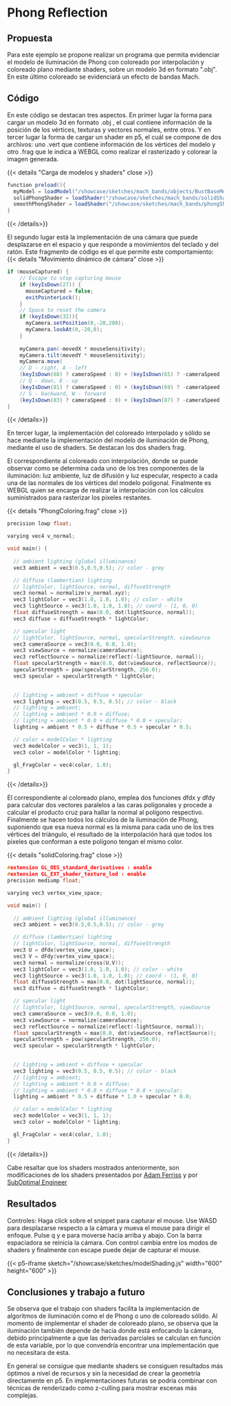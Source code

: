 # Phong Reflection
## Propuesta 
Para este ejemplo se propone realizar un programa que permita evidenciar el modelo de iluminación de Phong con coloreado por interpolación y coloreado plano mediante shaders, sobre un modelo 3d en formato ".obj". En este último coloreado se evidenciará un efecto de bandas Mach.
## Código
En este código se destacan tres aspectos. 
En primer lugar la forma para cargar un modelo 3d en formato .obj , el cual contiene información de la posición de los vértices, texturas y vectores normales, entre otros. Y en tercer lugar la forma de cargar un shader en p5, el cuál se compone de dos archivos: uno .vert que contiene información de los vértices del modelo y otro .frag que le indica a WEBGL como realizar el rasterizado y colorear la imagen generada.

{{< details "Carga de modelos y shaders" close >}}
```java
function preload(){
  myModel = loadModel("/showcase/sketches/mach_bands/objects/BustBaseMesh_Lowpoly.obj", true, modelLoaded , loadFailed); 
  solidPhongShader = loadShader("/showcase/sketches/mach_bands/solidShader.vert", "/showcase/sketches/mach_bands/solidShader.frag");
  smoothPhongShader = loadShader("/showcase/sketches/mach_bands/phongShader.vert", "/showcase/sketches/mach_bands/phongShader.frag");
}
```
{{< /details>}}

El segundo lugar está la implementación de una cámara que puede desplazarse en el espacio y que responde a movimientos del teclado y del ratón. Este fragmento de código es el que permite este comportamiento:
{{< details "Movimiento dinámico de cámara" close >}}
```java
if (mouseCaptured) {
    // Escape to stop capturing mouse
    if (keyIsDown(27)) {
      mouseCaptured = false;
      exitPointerLock();
    }
    // Space to reset the camera
    if (keyIsDown(32)){
      myCamera.setPosition(0,-20,200);
      myCamera.lookAt(0,-20,0);
    }         
      
    myCamera.pan(-movedX * mouseSensitivity);
    myCamera.tilt(movedY * mouseSensitivity);
    myCamera.move(
    // D - right, A - left 
    (keyIsDown(68) ? cameraSpeed : 0) + (keyIsDown(65) ? -cameraSpeed : 0),
    // Q - down, E - up
    (keyIsDown(81) ? cameraSpeed : 0) + (keyIsDown(69) ? -cameraSpeed : 0),
    // S - backward, W - forward
    (keyIsDown(83) ? cameraSpeed : 0) + (keyIsDown(87) ? -cameraSpeed : 0));
} 
```
{{< /details>}}

En tercer lugar, la implementación del coloreado interpolado y sólido se hace mediante la implementación del modelo de iluminación de Phong, mediante el uso de shaders. Se destacan los dos shaders frag. 

El correspondiente al coloreado con interpolación, donde se puede observar como se determina cada uno de los tres componentes de la iluminación: luz ambiente, luz de difusión y luz especular, respecto a cada una de las normales de los vértices del modelo poligonal. Finalmente es WEBGL quien se encarga de realizar la interpolación con los cálculos suministrados para rasterizar los pixeles restantes.

{{< details "PhongColoring.frag" close >}}
```c
precision lowp float;

varying vec4 v_normal;

void main() {
  
  // ambient lighting (global illuminance)
  vec3 ambient = vec3(0.5,0.5,0.5); // color - grey 

  // diffuse (lambertian) lighting
  // lightColor, lightSource, normal, diffuseStrength
  vec3 normal = normalize(v_normal.xyz);
  vec3 lightColor = vec3(1.0, 1.0, 1.0); // color - white
  vec3 lightSource = vec3(1.0, 1.0, 1.0); // coord - (1, 0, 0)
  float diffuseStrength = max(0.0, dot(lightSource, normal));
  vec3 diffuse = diffuseStrength * lightColor;

  // specular light
  // lightColor, lightSource, normal, specularStrength, viewSource
  vec3 cameraSource = vec3(0.0, 0.0, 1.0);
  vec3 viewSource = normalize(cameraSource);
  vec3 reflectSource = normalize(reflect(-lightSource, normal));
  float specularStrength = max(0.0, dot(viewSource, reflectSource));
  specularStrength = pow(specularStrength, 256.0);
  vec3 specular = specularStrength * lightColor;
  

  // lighting = ambient + diffuse + specular
  vec3 lighting = vec3(0.5, 0.5, 0.5); // color - black
  // lighting = ambient;
  // lighting = ambient * 0.0 + diffuse;
  // lighting = ambient * 0.0 + diffuse * 0.0 + specular;
  lighting = ambient * 0.5 + diffuse * 0.5 + specular * 0.5;

  // color = modelColor * lighting
  vec3 modelColor = vec3(1, 1, 1);
  vec3 color = modelColor * lighting;

  gl_FragColor = vec4(color, 1.0);
}
```
{{< /details>}}

El correspondiente al coloreado plano, emplea dos funciones dfdx y dfdy para calcular dos vectores paralelos a las caras polígonales y procede a calcular el producto cruz para hallar la normal al polígono respectivo. Finalmente se hacen todos los cálculos de la iluminación de Phong, suponiendo que esa nueva normal es la misma para cada uno de los tres vértices del triángulo, el resultado de la interpolación hará que todos los pixeles que conforman a este polígono tengan el mismo color.

{{< details "solidColoring.frag" close >}}
```c
#extension GL_OES_standard_derivatives : enable
#extension GL_EXT_shader_texture_lod : enable
precision mediump float;

varying vec3 vertex_view_space;

void main() {
  
  // ambient lighting (global illuminance)
  vec3 ambient = vec3(0.5,0.5,0.5); // color - grey 

  // diffuse (lambertian) lighting
  // lightColor, lightSource, normal, diffuseStrength
  vec3 U = dFdx(vertex_view_space);                     
  vec3 V = dFdy(vertex_view_space);                 
  vec3 normal = normalize(cross(U,V));
  vec3 lightColor = vec3(1.0, 1.0, 1.0); // color - white
  vec3 lightSource = vec3(1.0, 1.0, 1.0); // coord - (1, 0, 0)
  float diffuseStrength = max(0.0, dot(lightSource, normal));
  vec3 diffuse = diffuseStrength * lightColor;

  // specular light
  // lightColor, lightSource, normal, specularStrength, viewSource
  vec3 cameraSource = vec3(0.0, 0.0, 1.0);
  vec3 viewSource = normalize(cameraSource);
  vec3 reflectSource = normalize(reflect(-lightSource, normal));
  float specularStrength = max(0.0, dot(viewSource, reflectSource));
  specularStrength = pow(specularStrength, 256.0);
  vec3 specular = specularStrength * lightColor;
  

  // lighting = ambient + diffuse + specular
  vec3 lighting = vec3(0.5, 0.5, 0.5); // color - black
  // lighting = ambient;
  // lighting = ambient * 0.0 + diffuse;
  // lighting = ambient * 0.0 + diffuse * 0.0 + specular;
  lighting = ambient * 0.5 + diffuse * 1.0 + specular * 0.0;

  // color = modelColor * lighting
  vec3 modelColor = vec3(1, 1, 1);
  vec3 color = modelColor * lighting;

  gl_FragColor = vec4(color, 1.0);
}
```
{{< /details>}}

Cabe resaltar que los shaders mostrados anteriormente, son modificaciones de los shaders presentados por [Adam Ferriss](https://github.com/aferriss/p5jsShaderExamples) y por [SubOptimal Engineer](https://github.com/SuboptimalEng/shader-tutorials)

## Resultados
Controles: Haga click sobre el snippet para capturar el mouse. Use WASD para desplazarse respecto a la cámara y mueva el mouse para dirigir el enfoque. Pulse q y e para moverse hacia arriba y abajo. Con la barra espaciadora se reinicia la cámara. Con control cambia entre los modos de shaders y finalmente con escape puede dejar de capturar el mouse.

{{< p5-iframe sketch="/showcase/sketches/modelShading.js" width="600" height="600" >}} 

## Conclusiones y trabajo a futuro

Se observa que el trabajo con shaders facilita la implementación de algoritmos de iluminación como el de Phong o uno de coloreado sólido. Al momento de implementar el shader de coloreado plano, se observa que la iluminación también depende de hacia donde está enfocando la cámara, debido principalmente a que las derivadas parciales se calculan en función de esta variable, por lo que convendría encontrar una implementación que no necesitara de esta.

En general se consigue que mediante shaders se consiguen resultados más óptimos a nivel de recursos y sin la necesidad de crear la geometría directamente en p5. En implementaciones futuras se podría combinar con técnicas de renderizado como z-culling para mostrar escenas más complejas.